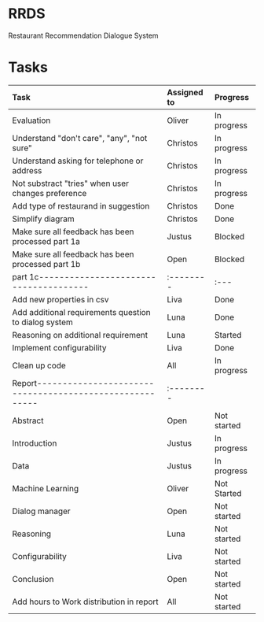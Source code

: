 # RRDS
Restaurant Recommendation Dialogue System

# Tasks

| Task                                | Assigned to | Progress |
|:-------------------------------------|:---------|:---|
| Evaluation                       | Oliver | In progress |
| Understand "don't care", "any", "not sure" | Christos  | In progress |
| Understand asking for telephone or address | Christos | In progress |
| Not substract "tries" when user changes preference | Christos | In progress |
| Add type of restaurand in suggestion | Christos | Done |
| Simplify diagram | Christos | Done |
| Make sure all feedback has been processed part 1a| Justus | Blocked |
| Make sure all feedback has been processed part 1b| Open | Blocked |
|part 1c--------------------------------------|:--------| :---|
| Add new properties in csv | Liva | Done |
| Add additional requirements question to dialog system | Luna | Done |
| Reasoning on additional requirement | Luna | Started |
| Implement configurability | Liva | Done |
| Clean up code | All | In progress |
|Report--------------------------------------------------------|:--------|
| Abstract | Open | Not started |
| Introduction | Justus | In progress |
| Data | Justus | In progress |
| Machine Learning | Oliver| Not Started |
| Dialog manager | Open | Not started |
| Reasoning | Luna | Not started |
| Configurability | Liva | Not started |
| Conclusion | Open | Not started |
| Add hours to Work distribution in report | All | Not started |

